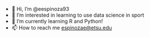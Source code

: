 - 👋 Hi, I’m @eespinoza93
- 👀 I’m interested in learning to use data science in sport
- 🌱 I’m currently learning R and Python!
- 📫 How to reach me espinozae@etsu.edu

<!---
eespinoza93/eespinoza93 is a ✨ special ✨ repository because its `README.md` (this file) appears on your GitHub profile.
You can click the Preview link to take a look at your changes.
--->

